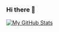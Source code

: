 ### Hi there 👋
[![My GitHub Stats](https://github-readme-stats.vercel.app/api/?username=hadwaabdelhalem&count_private=true&show_icons=true&theme=onedark)]()

